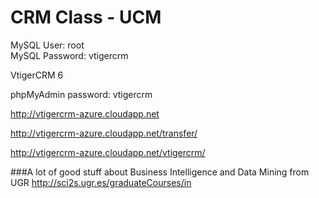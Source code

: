 # CRM Class - UCM

MySQL User: root<BR>
MySQL Password: vtigercrm<BR>

VtigerCRM 6<BR>

phpMyAdmin password: vtigercrm

http://vtigercrm-azure.cloudapp.net

http://vtigercrm-azure.cloudapp.net/transfer/

http://vtigercrm-azure.cloudapp.net/vtigercrm/

###A lot of good stuff about Business Intelligence and Data Mining from UGR
http://sci2s.ugr.es/graduateCourses/in
